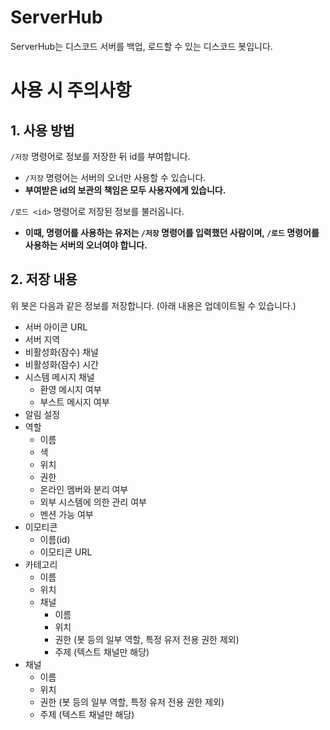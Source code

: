 # ServerHub

ServerHub는 디스코드 서버를 백업, 로드할 수 있는 디스코드 봇입니다.

# 사용 시 주의사항

## 1. 사용 방법

`/저장` 명령어로 정보를 저장한 뒤 id를 부여합니다.
 * `/저장` 명령어는 서버의 오너만 사용할 수 있습니다.
 * **부여받은 id의 보관의 책임은 모두 사용자에게 있습니다.**

`/로드 <id>` 명령어로 저장된 정보를 불러옵니다.
 * **이때, 명령어를 사용하는 유저는 `/저장` 명령어를 입력했던 사람이며, `/로드` 명령어를 사용하는 서버의 오너여야 합니다.**

## 2. 저장 내용

위 봇은 다음과 같은 정보를 저장합니다. (아래 내용은 업데이트될 수 있습니다.)
 * 서버 아이콘 URL
 * 서버 지역
 * 비활성화(잠수) 채널
 * 비활성화(잠수) 시간
 * 시스템 메시지 채널
   * 환영 메시지 여부
   * 부스트 메시지 여부
 * 알림 설정
 * 역할
   * 이름
   * 색
   * 위치
   * 권한
   * 온라인 멤버와 분리 여부
   * 외부 시스템에 의한 관리 여부
   * 멘션 가능 여부
 * 이모티콘
   * 이름(id)
   * 이모티콘 URL
 * 카테고리
   * 이름
   * 위치
   * 채널
     * 이름
     * 위치
     * 권한 (봇 등의 일부 역할, 특정 유저 전용 권한 제외)
     * 주제 (텍스트 채널만 해당)
 * 채널
   * 이름
   * 위치
   * 권한 (봇 등의 일부 역할, 특정 유저 전용 권한 제외)
   * 주제 (텍스트 채널만 해당)
